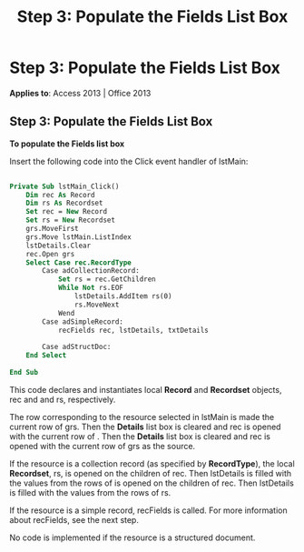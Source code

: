﻿---
title: 'Step 3: Populate the Fields List Box'
TOCTitle: 'Step 3: Populate the Fields List Box'
ms:assetid: b304d3a1-2237-d6f5-6e32-c6e5b9946e10
ms:mtpsurl: https://msdn.microsoft.com/library/JJ249855(v=office.15)
ms:contentKeyID: 48547187
ms.date: 09/18/2015
mtps_version: v=office.15
---

# Step 3: Populate the Fields List Box


**Applies to**: Access 2013 | Office 2013

## Step 3: Populate the Fields List Box

**To populate the Fields list box**

Insert the following code into the Click event handler of lstMain:

```vb 
 
Private Sub lstMain_Click() 
    Dim rec As Record 
    Dim rs As Recordset 
    Set rec = New Record 
    Set rs = New Recordset 
    grs.MoveFirst 
    grs.Move lstMain.ListIndex 
    lstDetails.Clear 
    rec.Open grs 
    Select Case rec.RecordType 
        Case adCollectionRecord: 
            Set rs = rec.GetChildren 
            While Not rs.EOF 
                lstDetails.AddItem rs(0) 
                rs.MoveNext 
            Wend 
        Case adSimpleRecord: 
            recFields rec, lstDetails, txtDetails 
             
        Case adStructDoc: 
    End Select 
     
End Sub 
```

This code declares and instantiates local **Record** and **Recordset** objects, rec and and rs, respectively.

The row corresponding to the resource selected in lstMain is made the current row of grs. Then the **Details** list box is cleared and rec is opened with the current row of . Then the **Details** list box is cleared and rec is opened with the current row of grs as the source.

If the resource is a collection record (as specified by **RecordType**), the local **Recordset**, rs, is opened on the children of rec. Then lstDetails is filled with the values from the rows of is opened on the children of rec. Then lstDetails is filled with the values from the rows of rs.

If the resource is a simple record, recFields is called. For more information about recFields, see the next step.

No code is implemented if the resource is a structured document.

